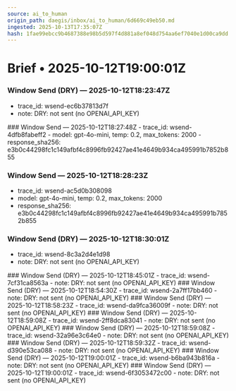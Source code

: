 ```yaml
---
source: ai_to_human
origin_path: daegis/inbox/ai_to_human/6d669c49eb50.md
ingested: 2025-10-13T17:35:07Z
hash: 1fae99ebcc9b4687388e98b5d597f4d881a8ef048d754aa6ef7040e1d00ca9dd
---
```

# Brief • 2025-10-12T19:00:01Z

### Window Send (DRY) — 2025-10-12T18:23:47Z
- trace_id: wsend-ec6b37813d7f
- note: DRY: not sent (no OPENAI_API_KEY)

<bundle snapshot omitted>
### Window Send — 2025-10-12T18:27:48Z
- trace_id: wsend-4dfb8fabeff2
- model: gpt-4o-mini, temp: 0.2, max_tokens: 2000
- response_sha256: e3b0c44298fc1c149afbf4c8996fb92427ae41e4649b934ca495991b7852b855


### Window Send — 2025-10-12T18:28:23Z
- trace_id: wsend-ac5d0b308098
- model: gpt-4o-mini, temp: 0.2, max_tokens: 2000
- response_sha256: e3b0c44298fc1c149afbf4c8996fb92427ae41e4649b934ca495991b7852b855


### Window Send (DRY) — 2025-10-12T18:30:01Z
- trace_id: wsend-8c3a2d4e1d98
- note: DRY: not sent (no OPENAI_API_KEY)

<bundle snapshot omitted>
### Window Send (DRY) — 2025-10-12T18:45:01Z
- trace_id: wsend-7cf31ca8563a
- note: DRY: not sent (no OPENAI_API_KEY)

<bundle snapshot omitted>
### Window Send (DRY) — 2025-10-12T18:54:30Z
- trace_id: wsend-2a7ff17bb460
- note: DRY: not sent (no OPENAI_API_KEY)

<bundle snapshot omitted>
### Window Send (DRY) — 2025-10-12T18:58:23Z
- trace_id: wsend-da9fca36009f
- note: DRY: not sent (no OPENAI_API_KEY)

<bundle snapshot omitted>
### Window Send (DRY) — 2025-10-12T18:59:08Z
- trace_id: wsend-2ff8dca83041
- note: DRY: not sent (no OPENAI_API_KEY)

<bundle snapshot omitted>
### Window Send (DRY) — 2025-10-12T18:59:08Z
- trace_id: wsend-32a96e3c64e0
- note: DRY: not sent (no OPENAI_API_KEY)

<bundle snapshot omitted>
### Window Send (DRY) — 2025-10-12T18:59:32Z
- trace_id: wsend-d390e53ca088
- note: DRY: not sent (no OPENAI_API_KEY)

<bundle snapshot omitted>
### Window Send (DRY) — 2025-10-12T19:00:01Z
- trace_id: wsend-b6ba943b816a
- note: DRY: not sent (no OPENAI_API_KEY)

<bundle snapshot omitted>
### Window Send (DRY) — 2025-10-12T19:00:01Z
- trace_id: wsend-6f3053472c00
- note: DRY: not sent (no OPENAI_API_KEY)

<bundle snapshot omitted>

